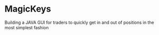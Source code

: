 # MagicKeys
Building a JAVA GUI for traders to quickly get in and out of positions in the most simplest fashion
